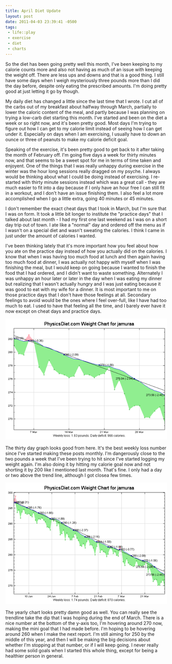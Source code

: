 ```yaml
--- 
title: April Diet Update
layout: post
date: 2011-04-03 23:39:41 -0500
tags:
 - life::play
 - exercise
 - diet
 - charts
---
```

So the diet has been going pretty well this month, I've been keeping to my
calorie counts more and also not having as much of an issue with keeping the
weight off.  There are less ups and downs and that is a good thing.  I still
have some days when I weigh mysteriously three pounds more than I did the day
before, despite only eating the prescribed amounts.  I'm doing pretty good at
just letting it go by though.

My daily diet has changed a little since the last time that I wrote.   I cut all
of the carbs out of my breakfast about halfway through March, partially to lower
the caloric content of the meal, and partly because I was planning on trying a
low-carb diet starting this month.  I've started and been on the diet a week or
so right now, and it's been pretty good.  Most days I'm trying to figure out how
I can get to my calorie limit instead of seeing how I can get under it.
Especially on days when I am exercising, I usually have to down an ounce or
three of peanuts to make my calorie deficit goal.

Speaking of the exercise, it's been pretty good to get back to it after taking
the month of February off.  I'm going five days a week for thirty minutes now,
and that seems to be a sweet spot for me in terms of time taken and enjoyent.
One of the things that I was really unhappy during exercise in the winter was
the hour long sessions really dragged on my psyche.  I always would be thinking
about what I could be doing instead of exercising.  I re-started with thirty
minute sessions instead which was a great call - they are much easier to fit
into a day because if I only have an hour free I can still fit in a workout, and
I don't have an issue finishing them.  I also feel a lot more accomplished when
I go a little extra, going 40 minutes or 45 minutes.

I don't remember the exact cheat days that I took in March, but I'm sure that I
was on form.  It took a little bit longer to institute the "practice days" that
I talked about last month - I had my first one last weekend as I was on a short
day trip out of town.  I ate like a "normal" day and ordered off the menu as if
I wasn't on a special diet and wasn't sweating the calories.  I think I came in
just under the amount of calories I wanted.

I've been thinking lately that it's more important how you feel about how you
ate on the practice day instead of how you actually did on the calories.  I know
that when I was having too much food at lunch and then again having too much
food at dinner, I was actually not happy with myself when I was finishing the
meal, but I would keep on going because I wanted to finish the food that I had
ordered, and I didn't want to waste something.  Alternately I was unhappy an
hour later or later in the day when I was eating my dinner but realizing that I
wasn't actually hungry and I was just eating because it was good to eat with my
wife for a dinner.  It is most important to me on those practice days that I
don't have those feelings at all.  Secondary feelings to avoid would be the ones
where I feel over-full, like I have had too much to eat.  I used to have that
feeling all the time, and I barely ever have it now except on cheat days and
practice days.

<a rel="photo" href="/images/diet/2011-04-02_30d.png">
<img src="/images/diet/2011-04-02_30d-postsize.png" />
</a>

The thirty day graph looks good from here.  It's the best weekly loss number
since I've started making these posts monthly.  I'm dangerously close to the two
pounds a week that I've been trying to hit since I've started logging my weight
again.  I'm also doing it by hitting my calorie goal now and not shorting it by
200 like I mentioned last month.  That's fine.  I only had a day or two above
the trend line, although I got closea few times.

<a rel="photo" href="/images/diet/2011-04-02_year.png">
<img src="/images/diet/2011-04-02_year-postsize.png" />
</a>

The yearly chart looks pretty damn good as well.  You can really see the
trendline take the dip that I was hoping during the end of March.  There is
a nice number at the bottom of the y-axis too, I'm hovering around 270 now,
making the mini goal that I had made before.  I'm hoping to be hovering around
260 when I make the next report.  I'm still aiming for 250 by the middle of this
year, and then I will be making the big decisions about whether I'm stopping at
that number, or if I will keep going.  I never really had some solid goals when
I started this whole thing, except for being a healthier person in general.

